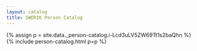 ```yaml
---
layout: catalog
title: SWERIK Person Catalog
---
```

{% assign p = site.data._person-catalog.i-Lcd3uLV5ZW69Tt1s2baQhn %}
{% include person-catalog.html p=p %}


